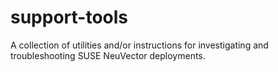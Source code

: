 # support-tools

A collection of utilities and/or instructions for investigating and troubleshooting SUSE NeuVector deployments.
